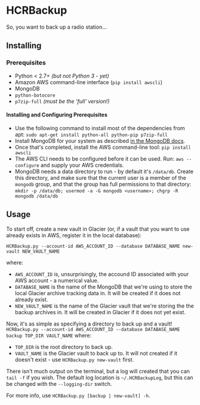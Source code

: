 # HCRBackup
So, you want to back up a radio station...

## Installing

### Prerequisites
* Python < 2.7+ *(but not Python 3 - yet)*
* Amazon AWS command-line interface (`pip install awscli`)
* MongoDB
* `python-botocore`
* `p7zip-full` *(must be the 'full' version!)*

#### Installing and Configuring Prerequisites
* Use the following command to install most of the dependencies from apt:
`sudo apt-get install python-all python-pip p7zip-full`
* Install MongoDB for your system as described [in the MongoDB docs](http://docs.mongodb.com/manual/administration/install-on-linux).
* Once that's completed, install the AWS command-line tool:
`pip install awscli`
* The AWS CLI needs to be configured before it can be used. Run:
`aws --configure`
and supply your AWS credentials.
* MongoDB needs a data directory to run - by default it's `/data/db`. Create this directory, and make sure that the current user is a member of the `mongodb` group, and that the group has full permissions to that directory:
`mkdir -p /data/db; usermod -a -G mongodb <username>; chgrp -R mongodb /data/db`

## Usage
To start off, create a new vault in Glacier (or, if a vault that you want to use already exists in AWS, register it in the local database):

`HCRBackup.py --account-id AWS_ACCOUNT_ID --database DATABASE_NAME new-vault NEW_VAULT_NAME`

where:
* `AWS_ACCOUNT_ID` is, unsurprisingly, the accound ID associated with your AWS account - a numerical value.
* `DATABASE_NAME` is the name of the MongoDB that we're using to store the local Glacier archive tracking data in. It will be created if it does not already exist.
* `NEW_VAULT_NAME` is the name of the Glacier vault that we're storing the the backup archives in. It will be created in Glacier if it does not yet exist.

Now, it's as simple as specifying a directory to back up and a vault!
`HCRBackup.py --account-id AWS_ACCOUNT_ID --database DATABASE_NAME backup TOP_DIR VAULT_NAME`
where:
* `TOP_DIR` is the root directory to back up.
* `VAULT_NAME` is the Glacier vault to back up to. It will not created if it doesn't exist - use `HCRBackup.py new-vault` first.

There isn't much output on the terminal, but a log will created that you can `tail -f` if you wish. The default log location is `~/.HCRBackupLog`, but this can be changed with the `--logging-dir` switch.

For more info, use `HCRBackup.py [backup | new-vault] -h`.
